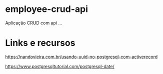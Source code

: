 # employee-crud-api
Aplicação CRUD com api ...

# Links e recursos

https://nandovieira.com.br/usando-uuid-no-postgresql-com-activerecord

https://www.postgresqltutorial.com/postgresql-date/
